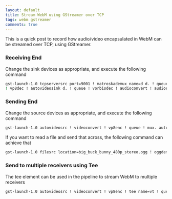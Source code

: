 ```yaml
---
layout: default
title: Stream WebM using GStreamer over TCP
tags: webm gstreamer
comments: true
---
```


This is a quick post to record how audio/video encapsulated in WebM can be streamed over TCP, using GStreamer.

### Receiving End

Change the sink devices as appropriate, and execute the following command

```bash
gst-launch-1.0 tcpserversrc port=9001 ! matroskademux name=d d. ! queue
! vp8dec ! autovideosink d. ! queue ! vorbisdec ! audioconvert ! audioresample ! autoaudiosink sync=false
```

### Sending End

Change the source devices as appropriate, and execute the following command

```bash
gst-launch-1.0 autovideosrc ! videoconvert ! vp8enc ! queue ! mux. autoaudiosrc ! audioconvert ! audioresample ! vorbisenc ! queue ! mux. webmmux name=mux streamable=true ! tcpclientsink port=9001
```

If you want to read a file and send that across, the following command can achieve that

```bash
gst-launch-1.0 filesrc location=big_buck_bunny_480p_stereo.ogg ! oggdemux name=demux demux. ! queue ! theoradec ! videoconvert ! vp8enc speed=2 ! queue ! mux. demux. ! queue ! vorbisdec ! audiorate tolerance=20000000 ! vorbisenc ! queue ! mux. webmmux streamable=true name=mux ! tcpclientsink port=9001
```

### Send to multiple receivers using Tee

The tee element can be used in the pipeline to stream WebM to multiple receivers

```bash
gst-launch-1.0 autovideosrc ! videoconvert ! vp8enc ! tee name=vt ! queue ! mux1. autoaudiosrc ! audioconvert ! audioresample ! vorbisenc ! tee name=at ! queue ! mux1. webmmux name=mux1 streamable=true ! tcpclientsink port=9001 vt. ! queue ! mux2. at. ! queue ! mux2. webmmux name=mux2 streamable=true ! tcpclientsink port=9002
```
